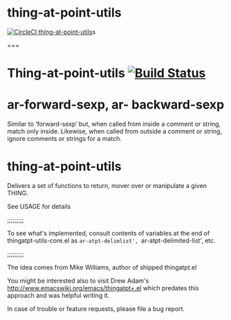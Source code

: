 # thing-at-point-utils

[![CircleCI thing-at-point-utils](https://circleci.com/gh/andreas-roehler/thing-at-point-utils.svg?style=svg)](https://app.circleci.com/pipelines/gh/andreas-roehler/thing-at-point-util)s

===


Thing-at-point-utils [![Build Status](https://travis-ci.org/andreas-roehler/thing-at-point-utils.svg?branch=master)](https://travis-ci.org/andreas-roehler/thing-at-point-utils)
===

# ar-forward-sexp, ar- backward-sexp

Similar to ‘forward-sexp’ but, when called from inside a comment or string, match only inside.
Likewise, when called from outside a comment or string, ignore comments or strings for a match.

# thing-at-point-utils
Delivers a set of functions to return, mover over or
manipulate a given THING. 

See USAGE for details

;;;;;;;;;

To see what's implemented, consult contents of
variables at the end of thingatpt-utils-core.el as
`ar-atpt-delimlist', `ar-atpt-delimited-list', etc.

;;;;;;;;;

The idea comes from Mike Williams, author of shipped
thingatpt.el

You might be interested also to visit Drew Adam's
http://www.emacswiki.org/emacs/thingatpt+.el
which predates this approach and was helpful writing it.

In case of trouble or feature requests, please file a
bug report.


